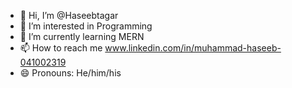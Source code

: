 - 👋 Hi, I’m @Haseebtagar
- 👀 I’m interested in Programming
- 🌱 I’m currently learning MERN 
- 📫 How to reach me www.linkedin.com/in/muhammad-haseeb-041002319
- 😄 Pronouns: He/him/his

<!---
Haseebtagar/Haseebtagar is a ✨ special ✨ repository because its `README.md` (this file) appears on your GitHub profile.
You can click the Preview link to take a look at your changes.
--->
